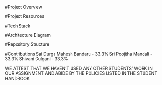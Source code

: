 #Project Overview

#Project Resources

#Tech Stack

#Architecture Diagram

#Repository Structure

#Contributions
Sai Durga Mahesh Bandaru - 33.3%
Sri Poojitha Mandali - 33.3%
Shivani Gulgani - 33.3%

WE ATTEST THAT WE HAVEN’T USED ANY OTHER STUDENTS’ WORK IN OUR ASSIGNMENT AND ABIDE BY THE POLICIES LISTED IN THE STUDENT HANDBOOK
